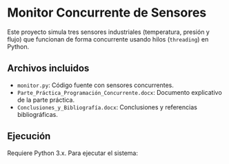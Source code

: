 # Monitor Concurrente de Sensores

Este proyecto simula tres sensores industriales (temperatura, presión y flujo) que funcionan de forma concurrente usando hilos (`threading`) en Python.

## Archivos incluidos

- `monitor.py`: Código fuente con sensores concurrentes.
- `Parte_Práctica_Programación_Concurrente.docx`: Documento explicativo de la parte práctica.
- `Conclusiones_y_Bibliografía.docx`: Conclusiones y referencias bibliográficas.

## Ejecución

Requiere Python 3.x. Para ejecutar el sistema:
